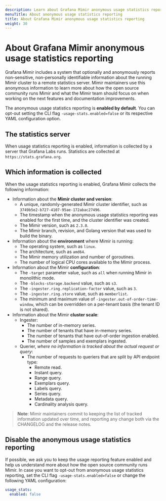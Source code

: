```yaml
---
description: Learn about Grafana Mimir anonymous usage statistics reporting
menuTitle: About anonymous usage statistics reporting
title: About Grafana Mimir anonymous usage statistics reporting
weight: 30
---
```


# About Grafana Mimir anonymous usage statistics reporting

Grafana Mimir includes a system that optionally and anonymously reports non-sensitive, non-personally identifiable information about the running Mimir cluster to a remote statistics server.
Mimir maintainers use this anonymous information to learn more about how the open source community runs Mimir and what the Mimir team should focus on when working on the next features and documentation improvements.

The anonymous usage statistics reporting is **enabled by default**.
You can opt-out setting the CLI flag `-usage-stats.enabled=false` or its respective YAML configuration option.

## The statistics server

When usage statistics reporting is enabled, information is collected by a server that Grafana Labs runs. Statistics are collected at `https://stats.grafana.org`.

## Which information is collected

When the usage statistics reporting is enabled, Grafana Mimir collects the following information:

- Information about the **Mimir cluster and version**:
  - A unique, randomly-generated Mimir cluster identifier, such as `3749b5e2-b727-4107-95ae-172abac27496`.
  - The timestamp when the anonymous usage statistics reporting was enabled for the first time, and the cluster identifier was created.
  - The Mimir version, such as `2.3.0`.
  - The Mimir branch, revision, and Golang version that was used to build the binary.
- Information about the **environment** where Mimir is running:
  - The operating system, such as `linux`.
  - The architecture, such as `amd64`.
  - The Mimir memory utilization and number of goroutines.
  - The number of logical CPU cores available to the Mimir process.
- Information about the Mimir **configuration**:
  - The `-target` parameter value, such as `all` when running Mimir in monolithic mode.
  - The `-blocks-storage.backend` value, such as `s3`.
  - The `-ingester.ring.replication-factor` value, such as `3`.
  - The `-ingester.ring.store` value, such as `memberlist`.
  - The minimum and maximum value of `-ingester.out-of-order-time-window`, which can be overridden on a per-tenant basis (the tenant ID is not shared).
- Information about the Mimir **cluster scale**:
  - Ingester:
    - The number of in-memory series.
    - The number of tenants that have in-memory series.
    - The number of tenants that have out-of-order ingestion enabled.
    - The number of samples and exemplars ingested.
  - Querier, _where no information is tracked about the actual request or query_:
    - The number of requests to queriers that are split by API endpoint type:
      - Remote read.
      - Instant query.
      - Range query.
      - Exemplars query.
      - Labels query.
      - Series query.
      - Metadata query.
      - Cardinality analysis query.

> **Note**: Mimir maintainers commit to keeping the list of tracked information updated over time, and reporting any change both via the CHANGELOG and the release notes.

## Disable the anonymous usage statistics reporting

If possible, we ask you to keep the usage reporting feature enabled and help us understand more about how the open source community runs Mimir.
In case you want to opt-out from anonymous usage statistics reporting, set the CLI flag `-usage-stats.enabled=false` or change the following YAML configuration:

```yaml
usage_stats:
  enabled: false
```
